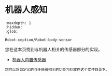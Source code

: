 # 机器人感知

```{toctree}
:maxdepth: 1
:hidden:
:glob:

Robot-ception/Robot-body-sensor
```


您在这本页找到与机器人相关的传感器部分的实现。

 * [机器人内置传感器](./Robot-ception/Robot-body-sensor)


```{tip}
您可以将自定义的与传感器相关的功能包存放在这个文件目录下。
```


